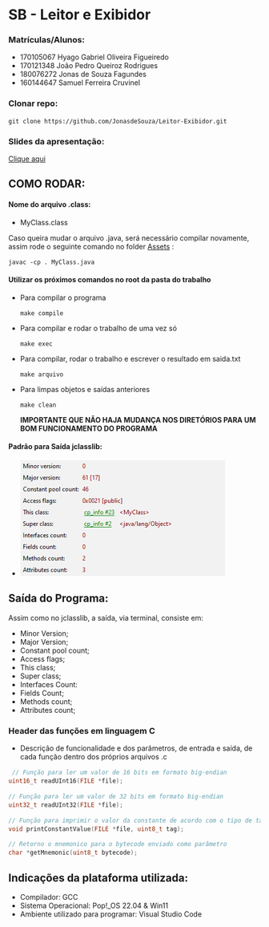 # SB - Leitor e Exibidor

### Matrículas/Alunos:

- 170105067 Hyago Gabriel Oliveira Figueiredo
- 170121348 João Pedro Queiroz Rodrigues
- 180076272 Jonas de Souza Fagundes
- 160144647 Samuel Ferreira Cruvinel

### Clonar repo:

```
git clone https://github.com/JonasdeSouza/Leitor-Exibidor.git
```

### Slides da apresentação:

[Clique aqui](https://prezi.com/view/pVj6FnOzDl9R0rxx2OsH/)

## COMO RODAR:

#### Nome do arquivo .class:

- MyClass.class

Caso queira mudar o arquivo .java, será necessário compilar novamente, assim rode o seguinte comando no folder [Assets](./assets/) :

```
javac -cp . MyClass.java
```

#### Utilizar os próximos comandos no root da pasta do trabalho

- Para compilar o programa
  ```
  make compile
  ```
- Para compilar e rodar o trabalho de uma vez só
  ```
  make exec
  ```
- Para compilar, rodar o trabalho e escrever o resultado em saida.txt

  ```
  make arquivo
  ```

- Para limpas objetos e saídas anteriores

  ```
  make clean
  ```

  **IMPORTANTE QUE NÃO HAJA MUDANÇA NOS DIRETÓRIOS PARA UM BOM FUNCIONAMENTO DO PROGRAMA**

#### Padrão para Saída jclasslib:

- ![Saída jclasslib](./assets/jclasslib.png "Saída jclasslib")

## Saída do Programa:

Assim como no jclasslib, a saída, via terminal, consiste em:

- Minor Version;
- Major Version;
- Constant pool count;
- Access flags;
- This class;
- Super class;
- Interfaces Count:
- Fields Count;
- Methods count;
- Attributes count;

### Header das funções em linguagem C

- Descrição de funcionalidade e dos parâmetros, de entrada e saída, de cada função dentro dos próprios arquivos .c

```C
 // Função para ler um valor de 16 bits em formato big-endian
uint16_t readUInt16(FILE *file);
```

```C
// Função para ler um valor de 32 bits em formato big-endian
uint32_t readUInt32(FILE *file);
```

```C
// Função para imprimir o valor da constante de acordo com o tipo de tag
void printConstantValue(FILE *file, uint8_t tag);
```

```C
// Retorno o mnemonico para o bytecode enviado como parâmetro
char *getMnemonic(uint8_t bytecode);
```

## Indicações da plataforma utilizada:

- Compilador: GCC
- Sistema Operacional: Pop!\_OS 22.04 & Win11
- Ambiente utilizado para programar: Visual Studio Code

